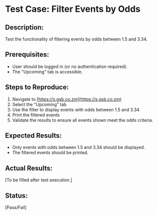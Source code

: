 # Test Case: Filter Events by Odds

## Description:
Test the functionality of filtering events by odds between 1.5 and 3.34.

## Prerequisites:
- User should be logged in (or no authentication required).
- The "Upcoming" tab is accessible.

## Steps to Reproduce:
1. Navigate to [https://s.gsb.co.zm](https://s.gsb.co.zm)
2. Select the "Upcoming" tab
3. Use the filter to display events with odds between 1.5 and 3.34
4. Print the filtered events
5. Validate the results to ensure all events shown meet the odds criteria.

## Expected Results:
- Only events with odds between 1.5 and 3.34 should be displayed.
- The filtered events should be printed.

## Actual Results:
[To be filled after test execution.]

## Status:
[Pass/Fail]
